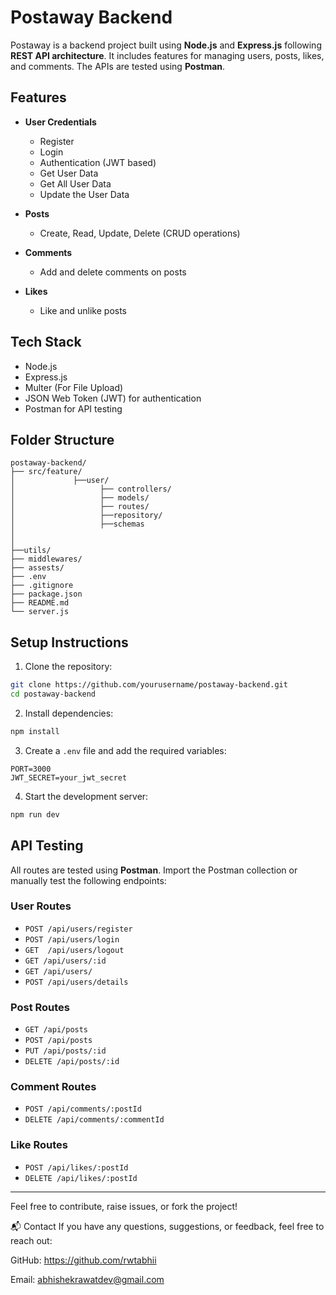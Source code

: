 # Postaway Backend

Postaway is a backend project built using **Node.js** and **Express.js** following **REST API architecture**. It includes features for managing users, posts, likes, and comments. The APIs are tested using **Postman**.

## Features

- **User Credentials**
  - Register
  - Login
  - Authentication (JWT based)
  - Get User Data
  - Get All User Data
  - Update the User Data 

- **Posts**
  - Create, Read, Update, Delete (CRUD operations)

- **Comments**
  - Add and delete comments on posts

- **Likes**
  - Like and unlike posts

## Tech Stack

- Node.js
- Express.js
- Multer (For File Upload)
- JSON Web Token (JWT) for authentication
- Postman for API testing

## Folder Structure
```
postaway-backend/
├── src/feature/
│             ├──user/               
│                   ├── controllers/ 
│                   ├── models/
│                   ├── routes/
│                   ├──repository/
│                   ├──schemas            
│        
│  
├──utils/
├── middlewares/
├── assests/            
├── .env
├── .gitignore
├── package.json
├── README.md
└── server.js
```

## Setup Instructions

1. Clone the repository:
```bash
git clone https://github.com/yourusername/postaway-backend.git
cd postaway-backend
```

2. Install dependencies:
```bash
npm install
```

3. Create a `.env` file and add the required variables:
```
PORT=3000
JWT_SECRET=your_jwt_secret
```

4. Start the development server:
```bash
npm run dev
```

## API Testing

All routes are tested using **Postman**. Import the Postman collection or manually test the following endpoints:

### User Routes
- `POST /api/users/register`
- `POST /api/users/login`
- `GET  /api/users/logout`
- `GET /api/users/:id`    
- `GET /api/users/`
- `POST /api/users/details` 

### Post Routes
- `GET /api/posts`
- `POST /api/posts`
- `PUT /api/posts/:id`
- `DELETE /api/posts/:id`

### Comment Routes
- `POST /api/comments/:postId`
- `DELETE /api/comments/:commentId`

### Like Routes
- `POST /api/likes/:postId`
- `DELETE /api/likes/:postId`

---

Feel free to contribute, raise issues, or fork the project!

📬 Contact
If you have any questions, suggestions, or feedback, feel free to reach out:

GitHub: https://github.com/rwtabhii

Email: abhishekrawatdev@gmail.com

